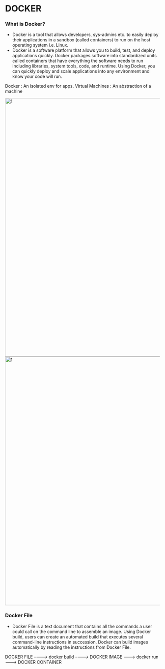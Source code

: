 # DOCKER

### What is Docker?
- Docker is a tool that allows developers, sys-admins etc. to easily deploy their applications in a sandbox (called containers) to run on the host operating system i.e. Linux.
- Docker is a software platform that allows you to build, test, and deploy applications quickly. Docker packages software into standardized units called containers that have everything the software needs to run including libraries, system tools, code, and runtime. Using Docker, you can quickly deploy and scale applications into any environment and know your code will run.

Docker : An isolated env for apps.
Virtual Machines : An abstraction of a machine

<img width="839" alt="1" src="https://github.com/Bskasan/Docker_Learn_CW/assets/53233822/a9b75726-d13c-4a53-92f7-7ba574c83a60">

<img width="808" alt="1" src="https://github.com/Bskasan/Docker_Learn_CW/assets/53233822/ef1806fa-1933-4804-8101-52c61809cdd1">

### Docker File
- Docker File is a text document that contains all the commands a user could call on the command line to assemble an image. Using Docker build, users can create an automated build that executes several command-line instructions in succession. Docker can build images automatically by reading the instructions from Docker File.

DOCKER FILE ----> docker build ----> DOCKER IMAGE ---> docker run ---> DOCKER CONTAINER


